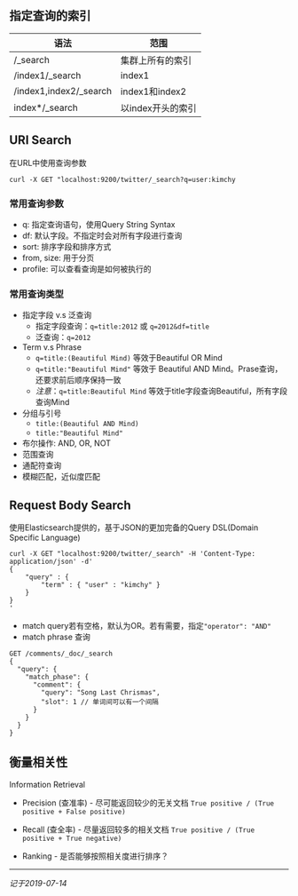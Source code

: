 
## 指定查询的索引
|语法|范围|
|---|---|
|/_search|集群上所有的索引|
|/index1/_search|index1|
|/index1,index2/_search|index1和index2|
|index*/_search|以index开头的索引|

## URI Search
在URL中使用查询参数

`curl -X GET "localhost:9200/twitter/_search?q=user:kimchy`

### 常用查询参数
* q: 指定查询语句，使用Query String Syntax
* df: 默认字段。不指定时会对所有字段进行查询
* sort: 排序字段和排序方式
* from, size: 用于分页
* profile: 可以查看查询是如何被执行的

### 常用查询类型
* 指定字段 v.s 泛查询
  * 指定字段查询：`q=title:2012` 或 `q=2012&df=title`
  * 泛查询：`q=2012`
* Term v.s Phrase 
  * `q=title:(Beautiful Mind)` 等效于Beautiful OR Mind
  * `q=title:"Beautiful Mind"` 等效于 Beautiful AND Mind。Prase查询，还要求前后顺序保持一致
  * *注意*：`q=title:Beautiful Mind` 等效于title字段查询Beautiful，所有字段查询Mind
* 分组与引号
  * `title:(Beautiful AND Mind)`
  * `title:"Beautiful Mind"`
* 布尔操作: AND, OR, NOT
* 范围查询
* 通配符查询
* 模糊匹配，近似度匹配

## Request Body Search
使用Elasticsearch提供的，基于JSON的更加完备的Query DSL(Domain Specific Language)
```
curl -X GET "localhost:9200/twitter/_search" -H 'Content-Type: application/json' -d'
{
    "query" : {
        "term" : { "user" : "kimchy" }
    }
}
'
```

* match query若有空格，默认为OR。若有需要，指定`"operator": "AND"`
* match phrase 查询
```
GET /comments/_doc/_search
{
  "query": {
    "match_phase": {
      "comment": {
        "query": "Song Last Chrismas",
        "slot": 1 // 单词间可以有一个间隔
      }
    }
  }
}
```

## 衡量相关性
Information Retrieval
* Precision (查准率) - 尽可能返回较少的无关文档
`True positive / (True positive + False positive)`
* Recall (查全率) - 尽量返回较多的相关文档
`True positive / (True positive + True negative)`

* Ranking - 是否能够按照相关度进行排序？

-----------------------
*记于2019-07-14*
